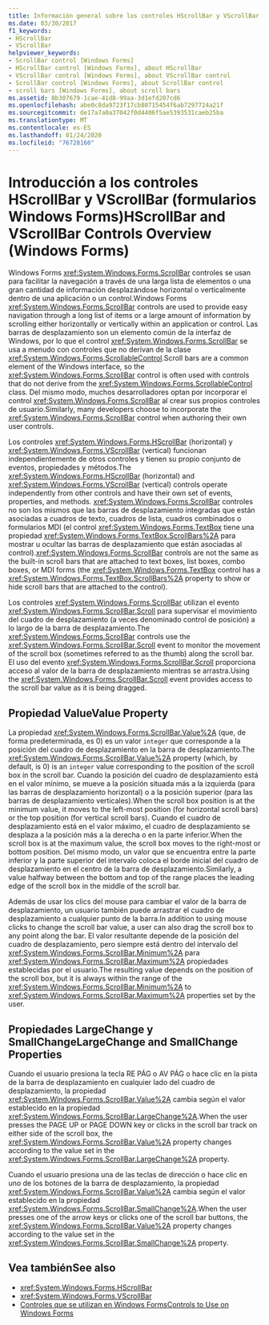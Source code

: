 ```yaml
---
title: Información general sobre los controles HScrollBar y VScrollBar
ms.date: 03/30/2017
f1_keywords:
- HScrollBar
- VScrollBar
helpviewer_keywords:
- ScrollBar control [Windows Forms]
- HScrollBar control [Windows Forms], about HScrollBar
- VScrollBar control [Windows Forms], about VScrollBar control
- ScrollBar control [Windows Forms], about ScrollBar control
- scroll bars [Windows Forms], about scroll bars
ms.assetid: 8b307679-1cae-41d8-99aa-3d1efd207cd6
ms.openlocfilehash: abe0c8da9723f17cb80715454f6ab7297724a21f
ms.sourcegitcommit: de17a7a0a37042f0d4406f5ae5393531caeb25ba
ms.translationtype: MT
ms.contentlocale: es-ES
ms.lasthandoff: 01/24/2020
ms.locfileid: "76728160"
---
```

# <a name="hscrollbar-and-vscrollbar-controls-overview-windows-forms"></a><span data-ttu-id="5e36d-102">Introducción a los controles HScrollBar y VScrollBar (formularios Windows Forms)</span><span class="sxs-lookup"><span data-stu-id="5e36d-102">HScrollBar and VScrollBar Controls Overview (Windows Forms)</span></span>
<span data-ttu-id="5e36d-103">Windows Forms <xref:System.Windows.Forms.ScrollBar> controles se usan para facilitar la navegación a través de una larga lista de elementos o una gran cantidad de información desplazándose horizontal o verticalmente dentro de una aplicación o un control.</span><span class="sxs-lookup"><span data-stu-id="5e36d-103">Windows Forms <xref:System.Windows.Forms.ScrollBar> controls are used to provide easy navigation through a long list of items or a large amount of information by scrolling either horizontally or vertically within an application or control.</span></span> <span data-ttu-id="5e36d-104">Las barras de desplazamiento son un elemento común de la interfaz de Windows, por lo que el control <xref:System.Windows.Forms.ScrollBar> se usa a menudo con controles que no derivan de la clase <xref:System.Windows.Forms.ScrollableControl>.</span><span class="sxs-lookup"><span data-stu-id="5e36d-104">Scroll bars are a common element of the Windows interface, so the <xref:System.Windows.Forms.ScrollBar> control is often used with controls that do not derive from the <xref:System.Windows.Forms.ScrollableControl> class.</span></span> <span data-ttu-id="5e36d-105">Del mismo modo, muchos desarrolladores optan por incorporar el control <xref:System.Windows.Forms.ScrollBar> al crear sus propios controles de usuario.</span><span class="sxs-lookup"><span data-stu-id="5e36d-105">Similarly, many developers choose to incorporate the <xref:System.Windows.Forms.ScrollBar> control when authoring their own user controls.</span></span>  
  
 <span data-ttu-id="5e36d-106">Los controles <xref:System.Windows.Forms.HScrollBar> (horizontal) y <xref:System.Windows.Forms.VScrollBar> (vertical) funcionan independientemente de otros controles y tienen su propio conjunto de eventos, propiedades y métodos.</span><span class="sxs-lookup"><span data-stu-id="5e36d-106">The <xref:System.Windows.Forms.HScrollBar> (horizontal) and <xref:System.Windows.Forms.VScrollBar> (vertical) controls operate independently from other controls and have their own set of events, properties, and methods.</span></span> <span data-ttu-id="5e36d-107"><xref:System.Windows.Forms.ScrollBar> controles no son los mismos que las barras de desplazamiento integradas que están asociadas a cuadros de texto, cuadros de lista, cuadros combinados o formularios MDI (el control <xref:System.Windows.Forms.TextBox> tiene una propiedad <xref:System.Windows.Forms.TextBox.ScrollBars%2A> para mostrar u ocultar las barras de desplazamiento que están asociadas al control).</span><span class="sxs-lookup"><span data-stu-id="5e36d-107"><xref:System.Windows.Forms.ScrollBar> controls are not the same as the built-in scroll bars that are attached to text boxes, list boxes, combo boxes, or MDI forms (the <xref:System.Windows.Forms.TextBox> control has a <xref:System.Windows.Forms.TextBox.ScrollBars%2A> property to show or hide scroll bars that are attached to the control).</span></span>  
  
 <span data-ttu-id="5e36d-108">Los controles <xref:System.Windows.Forms.ScrollBar> utilizan el evento <xref:System.Windows.Forms.ScrollBar.Scroll> para supervisar el movimiento del cuadro de desplazamiento (a veces denominado control de posición) a lo largo de la barra de desplazamiento.</span><span class="sxs-lookup"><span data-stu-id="5e36d-108">The <xref:System.Windows.Forms.ScrollBar> controls use the <xref:System.Windows.Forms.ScrollBar.Scroll> event to monitor the movement of the scroll box (sometimes referred to as the thumb) along the scroll bar.</span></span> <span data-ttu-id="5e36d-109">El uso del evento <xref:System.Windows.Forms.ScrollBar.Scroll> proporciona acceso al valor de la barra de desplazamiento mientras se arrastra.</span><span class="sxs-lookup"><span data-stu-id="5e36d-109">Using the <xref:System.Windows.Forms.ScrollBar.Scroll> event provides access to the scroll bar value as it is being dragged.</span></span>  
  
## <a name="value-property"></a><span data-ttu-id="5e36d-110">Propiedad Value</span><span class="sxs-lookup"><span data-stu-id="5e36d-110">Value Property</span></span>  
 <span data-ttu-id="5e36d-111">La propiedad <xref:System.Windows.Forms.ScrollBar.Value%2A> (que, de forma predeterminada, es 0) es un valor `integer` que corresponde a la posición del cuadro de desplazamiento en la barra de desplazamiento.</span><span class="sxs-lookup"><span data-stu-id="5e36d-111">The <xref:System.Windows.Forms.ScrollBar.Value%2A> property (which, by default, is 0) is an `integer` value corresponding to the position of the scroll box in the scroll bar.</span></span> <span data-ttu-id="5e36d-112">Cuando la posición del cuadro de desplazamiento está en el valor mínimo, se mueve a la posición situada más a la izquierda (para las barras de desplazamiento horizontal) o a la posición superior (para las barras de desplazamiento verticales).</span><span class="sxs-lookup"><span data-stu-id="5e36d-112">When the scroll box position is at the minimum value, it moves to the left-most position (for horizontal scroll bars) or the top position (for vertical scroll bars).</span></span> <span data-ttu-id="5e36d-113">Cuando el cuadro de desplazamiento está en el valor máximo, el cuadro de desplazamiento se desplaza a la posición más a la derecha o en la parte inferior.</span><span class="sxs-lookup"><span data-stu-id="5e36d-113">When the scroll box is at the maximum value, the scroll box moves to the right-most or bottom position.</span></span> <span data-ttu-id="5e36d-114">Del mismo modo, un valor que se encuentra entre la parte inferior y la parte superior del intervalo coloca el borde inicial del cuadro de desplazamiento en el centro de la barra de desplazamiento.</span><span class="sxs-lookup"><span data-stu-id="5e36d-114">Similarly, a value halfway between the bottom and top of the range places the leading edge of the scroll box in the middle of the scroll bar.</span></span>  
  
 <span data-ttu-id="5e36d-115">Además de usar los clics del mouse para cambiar el valor de la barra de desplazamiento, un usuario también puede arrastrar el cuadro de desplazamiento a cualquier punto de la barra.</span><span class="sxs-lookup"><span data-stu-id="5e36d-115">In addition to using mouse clicks to change the scroll bar value, a user can also drag the scroll box to any point along the bar.</span></span> <span data-ttu-id="5e36d-116">El valor resultante depende de la posición del cuadro de desplazamiento, pero siempre está dentro del intervalo del <xref:System.Windows.Forms.ScrollBar.Minimum%2A> para <xref:System.Windows.Forms.ScrollBar.Maximum%2A> propiedades establecidas por el usuario.</span><span class="sxs-lookup"><span data-stu-id="5e36d-116">The resulting value depends on the position of the scroll box, but it is always within the range of the <xref:System.Windows.Forms.ScrollBar.Minimum%2A> to <xref:System.Windows.Forms.ScrollBar.Maximum%2A> properties set by the user.</span></span>  
  
## <a name="largechange-and-smallchange-properties"></a><span data-ttu-id="5e36d-117">Propiedades LargeChange y SmallChange</span><span class="sxs-lookup"><span data-stu-id="5e36d-117">LargeChange and SmallChange Properties</span></span>  
 <span data-ttu-id="5e36d-118">Cuando el usuario presiona la tecla RE PÁG o AV PÁG o hace clic en la pista de la barra de desplazamiento en cualquier lado del cuadro de desplazamiento, la propiedad <xref:System.Windows.Forms.ScrollBar.Value%2A> cambia según el valor establecido en la propiedad <xref:System.Windows.Forms.ScrollBar.LargeChange%2A>.</span><span class="sxs-lookup"><span data-stu-id="5e36d-118">When the user presses the PAGE UP or PAGE DOWN key or clicks in the scroll bar track on either side of the scroll box, the <xref:System.Windows.Forms.ScrollBar.Value%2A> property changes according to the value set in the <xref:System.Windows.Forms.ScrollBar.LargeChange%2A> property.</span></span>  
  
 <span data-ttu-id="5e36d-119">Cuando el usuario presiona una de las teclas de dirección o hace clic en uno de los botones de la barra de desplazamiento, la propiedad <xref:System.Windows.Forms.ScrollBar.Value%2A> cambia según el valor establecido en la propiedad <xref:System.Windows.Forms.ScrollBar.SmallChange%2A>.</span><span class="sxs-lookup"><span data-stu-id="5e36d-119">When the user presses one of the arrow keys or clicks one of the scroll bar buttons, the <xref:System.Windows.Forms.ScrollBar.Value%2A> property changes according to the value set in the <xref:System.Windows.Forms.ScrollBar.SmallChange%2A> property.</span></span>  
  
## <a name="see-also"></a><span data-ttu-id="5e36d-120">Vea también</span><span class="sxs-lookup"><span data-stu-id="5e36d-120">See also</span></span>

- <xref:System.Windows.Forms.HScrollBar>
- <xref:System.Windows.Forms.VScrollBar>
- [<span data-ttu-id="5e36d-121">Controles que se utilizan en Windows Forms</span><span class="sxs-lookup"><span data-stu-id="5e36d-121">Controls to Use on Windows Forms</span></span>](controls-to-use-on-windows-forms.md)
